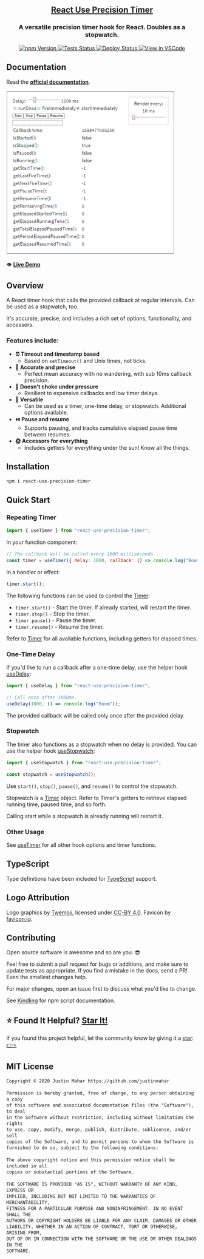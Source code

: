 <h2 align="center">
  <a href="https://github.com/justinmahar/react-use-precision-timer">React Use Precision Timer</a>
</h2>
<h3 align="center">
  A versatile precision timer hook for React. Doubles as a stopwatch.
</h3>
<p align="center">
  <a href="https://badge.fury.io/js/react-use-precision-timer">
    <img src="https://badge.fury.io/js/react-use-precision-timer.svg" alt="npm Version"/>
  </a>
  <a href="https://github.com/justinmahar/react-use-precision-timer/actions?query=workflow%3ATests">
    <img src="https://github.com/justinmahar/react-use-precision-timer/workflows/Tests/badge.svg" alt="Tests Status"/>
  </a>
  <a href="https://github.com/justinmahar/react-use-precision-timer/actions?query=workflow%3ADeploy">
    <img src="https://github.com/justinmahar/react-use-precision-timer/workflows/Deploy/badge.svg" alt="Deploy Status"/>
  </a>
  <a href="https://github1s.com/justinmahar/react-use-precision-timer">
    <img src="https://img.shields.io/badge/View%20in%20VSCode-readonly-blue" alt="View in VSCode"/>
  </a>
</p>

## Documentation

Read the **[official documentation](https://justinmahar.github.io/react-use-precision-timer/)**.

[![Demo](./src/__docz__/images/demo.gif "Demo")](https://justinmahar.github.io/react-use-precision-timer/demo)

👁️ **[Live Demo](https://justinmahar.github.io/react-use-precision-timer/demo)**

## Overview

A React timer hook that calls the provided callback at regular intervals. Can be used as a stopwatch, too.

It's accurate, precise, and includes a rich set of options, functionality, and accessors.

### Features include:

- **⏰ Timeout and timestamp based**
  - Based on `setTimeout()` and Unix times, not ticks.
- **🎯 Accurate and precise**
  - Perfect mean accuracy with no wandering, with sub 10ms callback precision.
- **💪 Doesn't choke under pressure**
  - Resilient to expensive callbacks and low timer delays.
- **🧰 Versatile**
  - Can be used as a timer, one-time delay, or stopwatch. Additional options available.
- **⏯️ Pause and resume**
  - Supports pausing, and tracks cumulative elapsed pause time between resumes.
- **🌞 Accessors for everything**
  - Includes getters for everything under the sun! Know all the things.

## Installation

```
npm i react-use-precision-timer
```

## Quick Start

### Repeating Timer

```jsx
import { useTimer } from "react-use-precision-timer";
```

In your function component:

```jsx
// The callback will be called every 1000 milliseconds.
const timer = useTimer({ delay: 1000, callback: () => console.log("Boom") });
```

In a handler or effect:

```jsx
timer.start();
```

The following functions can be used to control the [Timer](https://justinmahar.github.io/react-use-precision-timer/useTimer#timer):

- `timer.start()` - Start the timer. If already started, will restart the timer.
- `timer.stop()` - Stop the timer.
- `timer.pause()` - Pause the timer.
- `timer.resume()` - Resume the timer.

Refer to [Timer](https://justinmahar.github.io/react-use-precision-timer/useTimer#timer) for all available functions, including getters for elapsed times.

### One-Time Delay

If you'd like to run a callback after a one-time delay, use the helper hook [useDelay](https://justinmahar.github.io/react-use-precision-timer/useDelay):

```jsx
import { useDelay } from "react-use-precision-timer";
```

```jsx
// Call once after 1000ms.
useDelay(1000, () => console.log("Boom"));
```

The provided callback will be called only once after the provided delay.

### Stopwatch

The timer also functions as a stopwatch when no delay is provided. You can use the helper hook [useStopwatch](https://justinmahar.github.io/react-use-precision-timer/useStopwatch):

```jsx
import { useStopwatch } from "react-use-precision-timer";
```

```jsx
const stopwatch = useStopwatch();
```

Use `start()`, `stop()`, `pause()`, and `resume()` to control the stopwatch.

Stopwatch is a [Timer](https://justinmahar.github.io/react-use-precision-timer/useTimer#timer) object. Refer to Timer's getters to retrieve elapsed running time, paused time, and so forth.

Calling start while a stopwatch is already running will restart it.

### Other Usage

See [useTimer](https://justinmahar.github.io/react-use-precision-timer/useTimer) for all other hook options and timer functions.

## TypeScript

Type definitions have been included for [TypeScript](https://www.typescriptlang.org/) support.

## Logo Attribution

Logo graphics by [Twemoji](https://github.com/twitter/twemoji), licensed under [CC-BY 4.0](https://creativecommons.org/licenses/by/4.0/). Favicon by [favicon.io](https://favicon.io/emoji-favicons/).

## Contributing

Open source software is awesome and so are you. 😎

Feel free to submit a pull request for bugs or additions, and make sure to update tests as appropriate. If you find a mistake in the docs, send a PR! Even the smallest changes help.

For major changes, open an issue first to discuss what you'd like to change.

See [Kindling](https://tinyurl.com/kindlingscripts) for npm script documentation.

## ⭐ Found It Helpful? [Star It!](https://github.com/justinmahar/react-use-precision-timer/stargazers)

If you found this project helpful, let the community know by giving it a [star](https://github.com/justinmahar/react-use-precision-timer/stargazers): [👉⭐](https://github.com/justinmahar/react-use-precision-timer/stargazers)

## MIT License

```
Copyright © 2020 Justin Mahar https://github.com/justinmahar

Permission is hereby granted, free of charge, to any person obtaining a copy
of this software and associated documentation files (the "Software"), to deal
in the Software without restriction, including without limitation the rights
to use, copy, modify, merge, publish, distribute, sublicense, and/or sell
copies of the Software, and to permit persons to whom the Software is
furnished to do so, subject to the following conditions:

The above copyright notice and this permission notice shall be included in all
copies or substantial portions of the Software.

THE SOFTWARE IS PROVIDED "AS IS", WITHOUT WARRANTY OF ANY KIND, EXPRESS OR
IMPLIED, INCLUDING BUT NOT LIMITED TO THE WARRANTIES OF MERCHANTABILITY,
FITNESS FOR A PARTICULAR PURPOSE AND NONINFRINGEMENT. IN NO EVENT SHALL THE
AUTHORS OR COPYRIGHT HOLDERS BE LIABLE FOR ANY CLAIM, DAMAGES OR OTHER
LIABILITY, WHETHER IN AN ACTION OF CONTRACT, TORT OR OTHERWISE, ARISING FROM,
OUT OF OR IN CONNECTION WITH THE SOFTWARE OR THE USE OR OTHER DEALINGS IN THE
SOFTWARE.
```
